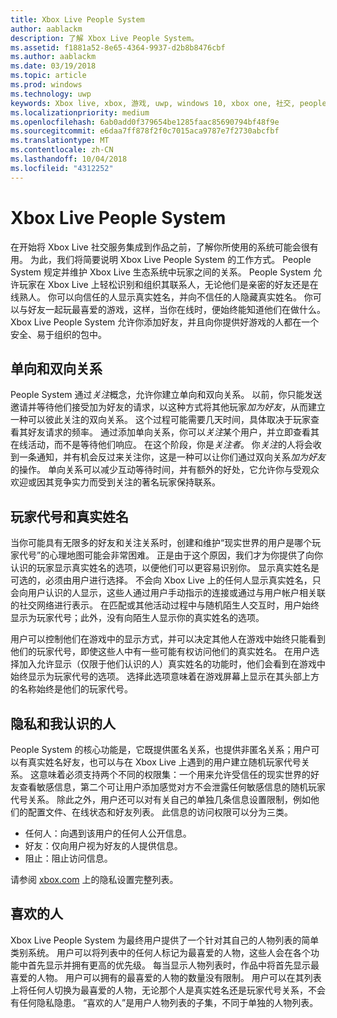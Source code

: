 ```yaml
---
title: Xbox Live People System
author: aablackm
description: 了解 Xbox Live People System。
ms.assetid: f1881a52-8e65-4364-9937-d2b8b8476cbf
ms.author: aablackm
ms.date: 03/19/2018
ms.topic: article
ms.prod: windows
ms.technology: uwp
keywords: Xbox live, xbox, 游戏, uwp, windows 10, xbox one, 社交, people system, 好友
ms.localizationpriority: medium
ms.openlocfilehash: 6ab0add0f379654be1285faac85690794bf48f9e
ms.sourcegitcommit: e6daa7ff878f2f0c7015aca9787e7f2730abcfbf
ms.translationtype: MT
ms.contentlocale: zh-CN
ms.lasthandoff: 10/04/2018
ms.locfileid: "4312252"
---
```

# <a name="xbox-live-people-system"></a>Xbox Live People System

在开始将 Xbox Live 社交服务集成到作品之前，了解你所使用的系统可能会很有用。 为此，我们将简要说明 Xbox Live People System 的工作方式。 People System 规定并维护 Xbox Live 生态系统中玩家之间的关系。 People System 允许玩家在 Xbox Live 上轻松识别和组织其联系人，无论他们是亲密的好友还是在线熟人。 你可以向信任的人显示真实姓名，并向不信任的人隐藏真实姓名。 你可以与好友一起玩最喜爱的游戏，这样，当你在线时，便始终能知道他们在做什么。 Xbox Live People System 允许你添加好友，并且向你提供好游戏的人都在一个安全、易于组织的包中。

## <a name="one-and-two-way-relationships"></a>单向和双向关系

People System 通过*关注*概念，允许你建立单向和双向关系。 以前，你只能发送邀请并等待他们接受加为好友的请求，以这种方式将其他玩家*加为好友*，从而建立一种可以彼此关注的双向关系。 这个过程可能需要几天时间，具体取决于玩家查看其好友请求的频率。 通过添加单向关系，你可以*关注*某个用户，并立即查看其在线活动，而不是等待他们响应。 在这个阶段，你是*关注者*。 你*关注*的人将会收到一条通知，并有机会反过来关注你，这是一种可以让你们通过双向关系*加为好友*的操作。 单向关系可以减少互动等待时间，并有额外的好处，它允许你与受观众欢迎或因其竞争实力而受到关注的著名玩家保持联系。

## <a name="gametags-and-real-names"></a>玩家代号和真实姓名

当你可能具有无限多的好友和关注关系时，创建和维护“现实世界的用户是哪个玩家代号”的心理地图可能会非常困难。 正是由于这个原因，我们才为你提供了向你认识的玩家显示真实姓名的选项，以便他们可以更容易识别你。 显示真实姓名是可选的，必须由用户进行选择。 不会向 Xbox Live 上的任何人显示真实姓名，只会向用户认识的人显示，这些人通过用户手动指示的连接或通过与用户帐户相关联的社交网络进行表示。 在匹配或其他活动过程中与随机陌生人交互时，用户始终显示为玩家代号；此外，没有向陌生人显示你的真实姓名的选项。

用户可以控制他们在游戏中的显示方式，并可以决定其他人在游戏中始终只能看到他们的玩家代号，即使这些人中有一些可能有权访问他们的真实姓名。 在用户选择加入允许显示（仅限于他们认识的人）真实姓名的功能时，他们会看到在游戏中始终显示为玩家代号的选项。 选择此选项意味着在游戏屏幕上显示在其头部上方的名称始终是他们的玩家代号。

## <a name="privacy-and-people-i-know"></a>隐私和我认识的人

People System 的核心功能是，它既提供匿名关系，也提供非匿名关系；用户可以有真实姓名好友，也可以与在 Xbox Live 上遇到的用户建立随机玩家代号关系。 这意味着必须支持两个不同的权限集：一个用来允许受信任的现实世界的好友查看敏感信息，第二个可让用户添加感觉对方不会泄露任何敏感信息的随机玩家代号关系。
除此之外，用户还可以对有关自己的单独几条信息设置限制，例如他们的配置文件、在线状态和好友列表。 此信息的访问权限可以分为三类。

- 任何人：向遇到该用户的任何人公开信息。
- 好友：仅向用户视为好友的人提供信息。
- 阻止：阻止访问信息。

请参阅 [xbox.com](https://account.xbox.com/Settings) 上的隐私设置完整列表。

## <a name="favorite-people"></a>喜欢的人

Xbox Live People System 为最终用户提供了一个针对其自己的人物列表的简单类别系统。 用户可以将列表中的任何人标记为最喜爱的人物，这些人会在各个功能中首先显示并拥有更高的优先级。 每当显示人物列表时，作品中将首先显示最喜爱的人物。 用户可以拥有的最喜爱的人物的数量没有限制。 用户可以在其列表上将任何人切换为最喜爱的人物，无论那个人是真实姓名还是玩家代号关系，不会有任何隐私隐患。 “喜欢的人”是用户人物列表的子集，不同于单独的人物列表。